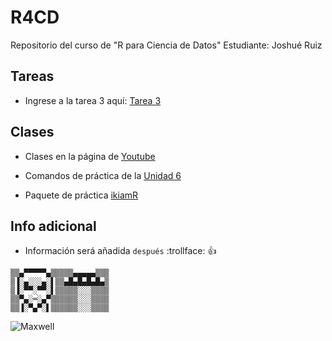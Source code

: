 # R4CD
Repositorio del curso de "R para Ciencia de Datos"
Estudiante: Joshué Ruiz

## Tareas
- Ingrese a la tarea 3 aquí: [Tarea 3](https://github.com/Joshue2806/R4CD/tree/main/tarea3)

## Clases
- Clases en la página de [Youtube](https://youtube.com/playlist?list=PLdBCqyJM7Y72YtvvXTSi3KufgyWD6fgQq)

- Comandos de práctica de la [Unidad 6](https://github.com/Joshue2806/R4CD/tree/main/u6_funciones) 

- Paquete de práctica [ikiamR](https://github.com/Joshue2806/ikiamR) 
 

## Info adicional
-  Información será añadida `después` :trollface: :+1:

```
▒▒▄▀▀▀▀▀▄▒▒▒▒▒▄▄▄▄▄▒▒▒
▒▐░▄░░░▄░▌▒▒▄█▄█▄█▄█▄▒
▒▐░▀▀░▀▀░▌▒▒▒▒▒░░░▒▒▒▒
▒▒▀▄░═░▄▀▒▒▒▒▒▒░░░▒▒▒▒
▒▒▐░▀▄▀░▌▒▒▒▒▒▒░░░▒▒▒▒
```

![Maxwell](https://media.moddb.com/images/downloads/1/247/246113/maxwell-cat-maxwell.gif)
